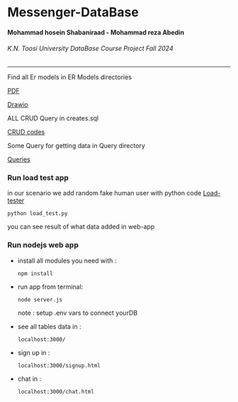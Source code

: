 # Messenger-DataBase

<h4> Mohammad hosein Shabaniraad - Mohammad reza Abedin </h4>
<h6> K.N. Toosi University DataBase Course Project Fall 2024 </h6>

--------
Find all Er models in ER Models directories

[PDF](./ER%20Models/Phase2%20DB.drawio.pdf)

[Drawio](./ER%20Models/Phase2%20DB.drawio.xml)

ALL CRUD Query in creates.sql

[CRUD codes](./creates.sql)

Some Query for getting data in Query directory

[Queries](./Query)

### Run load test app

in our scenario we add random fake human user
with python code
[Load-tester](./Load%20test/load_test.py)

```
python load_test.py 
```

you can see result of what data added in web-app

### Run nodejs web app

<ul>
<li>
install all modules you need with : 

```
npm install 
```

</li>

<li>
run app from terminal:

```
node server.js
```

note : setup .env vars to connect yourDB
</li>

<li>
see all tables data in :

```
localhost:3000/
```

</li>

<li>
sign up in :

```
localhost:3000/signup.html
```

</li>

<li>
chat in :

```
localhost:3000/chat.html
```

</li>

</ul>
